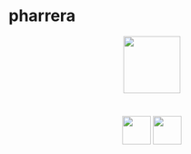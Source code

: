 # pharrera
<div align="center">
  <img height="100" src="https://stryvemarketing.com/wp-content/uploads/2016/04/welcome.gif"  />
</div>

###


<br clear="both">

<div align="center">
  <img height="50" src="https://web.archive.org/web/20090903025330/http://geocities.com/sagun_0204/computer002.gif"  />
  <img height="50" src="https://img1.picmix.com/output/stamp/normal/8/3/4/2/2432438_48352.gif"  />
</div>


###
